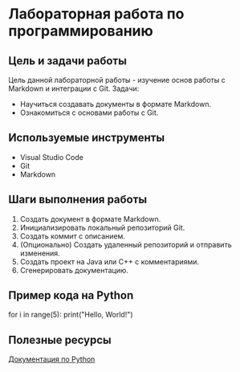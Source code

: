 # Лабораторная работа по программированию
## Цель и задачи работы
Цель данной лабораторной работы - изучение основ работы с Markdown и интеграции с Git. 
Задачи:
- Научиться создавать документы в формате Markdown.
- Ознакомиться с основами работы с Git.
## Используемые инструменты
- Visual Studio Code
- Git
- Markdown
## Шаги выполнения работы
1. Создать документ в формате Markdown.
2. Инициализировать локальный репозиторий Git.
3. Создать коммит с описанием.
4. (Опционально) Создать удаленный репозиторий и отправить изменения.
5. Создать проект на Java или C++ с комментариями.
6. Сгенерировать документацию.
## Пример кода на Python
for i in range(5):
    print("Hello, World!")
## Полезные ресурсы
[Документация по Python](https://docs.python.org/3/)